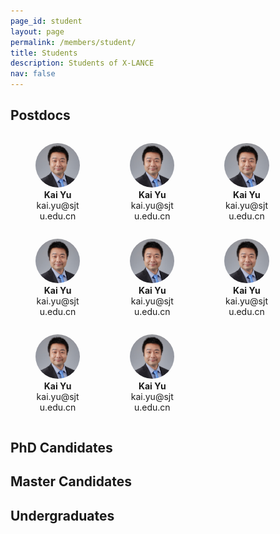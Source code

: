 ```yaml
---
page_id: student
layout: page
permalink: /members/student/
title: Students
description: Students of X-LANCE
nav: false
---
```


<h2> Postdocs </h2>
<style>
.mycontainer {
  width:100%;
  overflow:auto;
}
.mycontainer div {
  width:30%;
  float:left;
}
</style>
<div class="mycontainer">
    <div>
        <figure align="center">
        <a href="https://x-lance.github.io/kaiyu/"><img style="border-radius: 50%; width:120px" src="../../assets/img/members/faculty/ky_square.jpg" alt=""></a>
        <figcaption><b>Kai Yu</b><br>
        kai.yu@sjtu.edu.cn<br></figcaption>
        </figure>
    </div>
    <div>
        <figure align="center">
        <a href="https://x-lance.github.io/kaiyu/"><img style="border-radius: 50%; width:120px" src="../../assets/img/members/faculty/ky_square.jpg" alt=""></a>
        <figcaption><b>Kai Yu</b><br>
        kai.yu@sjtu.edu.cn<br></figcaption>
        </figure>
    </div>
    <div>
        <figure align="center">
        <a href="https://x-lance.github.io/kaiyu/"><img style="border-radius: 50%; width:120px" src="../../assets/img/members/faculty/ky_square.jpg" alt=""></a>
        <figcaption><b>Kai Yu</b><br>
        kai.yu@sjtu.edu.cn<br></figcaption>
        </figure>
    </div>
    <div>
        <figure align="center">
        <a href="https://x-lance.github.io/kaiyu/"><img style="border-radius: 50%; width:120px" src="../../assets/img/members/faculty/ky_square.jpg" alt=""></a>
        <figcaption><b>Kai Yu</b><br>
        kai.yu@sjtu.edu.cn<br></figcaption>
        </figure>
    </div>
    <div>
        <figure align="center">
        <a href="https://x-lance.github.io/kaiyu/"><img style="border-radius: 50%; width:120px" src="../../assets/img/members/faculty/ky_square.jpg" alt=""></a>
        <figcaption><b>Kai Yu</b><br>
        kai.yu@sjtu.edu.cn<br></figcaption>
        </figure>
    </div>
    <div>
        <figure align="center">
        <a href="https://x-lance.github.io/kaiyu/"><img style="border-radius: 50%; width:120px" src="../../assets/img/members/faculty/ky_square.jpg" alt=""></a>
        <figcaption><b>Kai Yu</b><br>
        kai.yu@sjtu.edu.cn<br></figcaption>
        </figure>
    </div>
    <div>
        <figure align="center">
        <a href="https://x-lance.github.io/kaiyu/"><img style="border-radius: 50%; width:120px" src="../../assets/img/members/faculty/ky_square.jpg" alt=""></a>
        <figcaption><b>Kai Yu</b><br>
        kai.yu@sjtu.edu.cn<br></figcaption>
        </figure>
    </div>
    <div>
        <figure align="center">
        <a href="https://x-lance.github.io/kaiyu/"><img style="border-radius: 50%; width:120px" src="../../assets/img/members/faculty/ky_square.jpg" alt=""></a>
        <figcaption><b>Kai Yu</b><br>
        kai.yu@sjtu.edu.cn<br></figcaption>
        </figure>
    </div>
</div>
    
<h2> PhD Candidates </h2>

<h2> Master Candidates </h2>

<h2> Undergraduates </h2>

